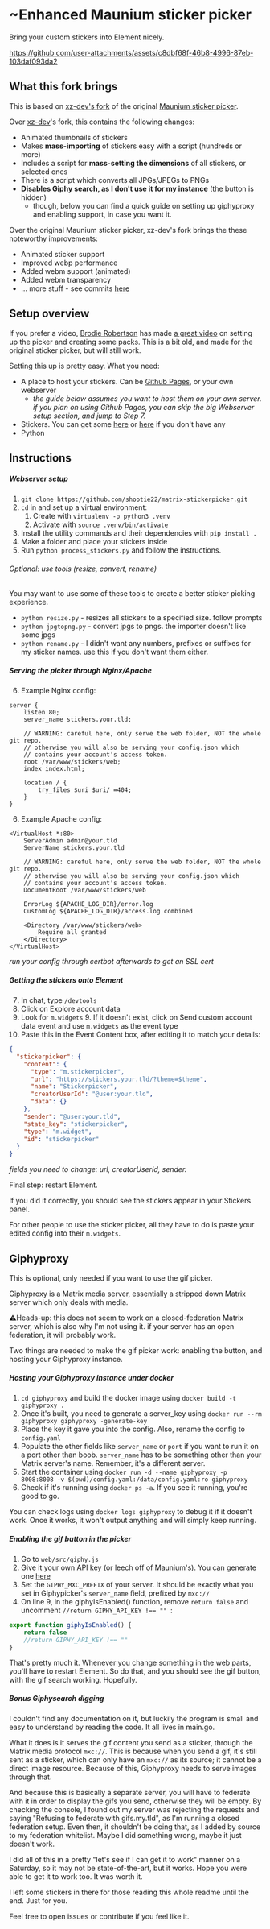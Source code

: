 # ~Enhanced Maunium sticker picker
Bring your custom stickers into Element nicely.

https://github.com/user-attachments/assets/c8dbf68f-46b8-4996-87eb-103daf093da2
## What this fork brings
This is based on [xz-dev's fork](https://github.com/xz-dev/stickerpicker) of the original [Maunium sticker picker](https://github.com/maunium/stickerpicker).

Over [xz-dev](https://github.com/xz-dev/)'s fork, this contains the following changes:
- Animated thumbnails of stickers
- Makes **mass-importing** of stickers easy with a script (hundreds or more)
- Includes a script for **mass-setting the dimensions** of all stickers, or selected ones
- There is a script which converts all JPGs/JPEGs to PNGs
- **Disables Giphy search, as I don't use it for my instance** (the button is hidden)
	- though, below you can find a quick guide on setting up giphyproxy and enabling support, in case you want it.

Over the original Maunium sticker picker, xz-dev's fork brings the these noteworthy improvements:
- Animated sticker support
- Improved webp performance
- Added webm support (animated)
- Added webm transparency
- ... more stuff - see commits [here](https://github.com/maunium/stickerpicker/compare/master...xz-dev:stickerpicker:master)
## Setup overview

If you prefer a video, [Brodie Robertson](https://www.youtube.com/c/BrodieRobertson) has made [a great video](https://youtu.be/Yz3H6KJTEI0) on setting up the picker and creating some packs. This is a bit old, and made for the original sticker picker, but will still work.

Setting this up is pretty easy. What you need:
- A place to host your stickers. Can be [Github Pages](https://github.com/maunium/stickerpicker/wiki/Hosting-on-GitHub-pages), or your own webserver
	- *the guide below assumes you want to host them on your own server. if you plan on using Github Pages, you can skip the big Webserver setup section, and jump to Step 7.*
- Stickers. You can get some [here](https://discords.com/emoji-list) or [here](https://emoji.gg/) if you don't have any
- Python
## Instructions
##### Webserver setup
1. `git clone https://github.com/shootie22/matrix-stickerpicker.git`
2. `cd` in and set up a virtual environment:
	1. Create with `virtualenv -p python3 .venv`
	2. Activate with `source .venv/bin/activate`
3. Install the utility commands and their dependencies with `pip install .`
4. Make a folder and place your stickers inside
5. Run `python process_stickers.py` and follow the instructions.
###### Optional: use tools (resize, convert, rename)
You may want to use some of these tools to create a better sticker picking experience.
- `python resize.py` - resizes all stickers to a specified size. follow prompts
- `python jpgtopng.py` - convert jpgs to pngs. the importer doesn't like some jpgs
- `python rename.py` - I didn't want any numbers, prefixes or suffixes for my sticker names. use this if you don't want them either.
##### Serving the picker through Nginx/Apache
6. Example Nginx config:
```
server {
	listen 80;
	server_name stickers.your.tld;

	// WARNING: careful here, only serve the web folder, NOT the whole git repo.
	// otherwise you will also be serving your config.json which
	// contains your account's access token.
	root /var/www/stickers/web;
	index index.html;

	location / {
		try_files $uri $uri/ =404;
	}
}
```
6. Example Apache config:
```
<VirtualHost *:80>
    ServerAdmin admin@your.tld
    ServerName stickers.your.tld

	// WARNING: careful here, only serve the web folder, NOT the whole git repo.
	// otherwise you will also be serving your config.json which
	// contains your account's access token.
    DocumentRoot /var/www/stickers/web

    ErrorLog ${APACHE_LOG_DIR}/error.log
    CustomLog ${APACHE_LOG_DIR}/access.log combined

    <Directory /var/www/stickers/web>
        Require all granted
    </Directory>
</VirtualHost>
```
*run your config through certbot afterwards to get an SSL cert*
##### Getting the stickers onto Element
7. In chat, type `/devtools`
8. Click on Explore account data
9. Look for `m.widgets`
	9. If it doesn't exist, click on Send custom account data event and use `m.widgets` as the event type
10. Paste this in the Event Content box, after editing it to match your details:
```json
{
  "stickerpicker": {
    "content": {
      "type": "m.stickerpicker",
      "url": "https://stickers.your.tld/?theme=$theme",
      "name": "Stickerpicker",
      "creatorUserId": "@user:your.tld",
      "data": {}
    },
    "sender": "@user:your.tld",
    "state_key": "stickerpicker",
    "type": "m.widget",
    "id": "stickerpicker"
  }
}
```
*fields you need to change: url, creatorUserId, sender.*

Final step: restart Element.

If you did it correctly, you should see the stickers appear in your Stickers panel.

For other people to use the sticker picker, all they have to do is paste your edited config into their `m.widgets`. 
## Giphyproxy
This is optional, only needed if you want to use the gif picker.

Giphyproxy is a Matrix media server, essentially a stripped down Matrix server which only deals with media.

⚠️Heads-up: this does not seem to work on a closed-federation Matrix server, which is also why I'm not using it. if your server has an open federation, it will probably work.

Two things are needed to make the gif picker work: enabling the button, and hosting your Giphyproxy instance.
##### Hosting your Giphyproxy instance under docker
1. `cd giphyproxy` and build the docker image using
	`docker build -t giphyproxy .`
2. Once it's built, you need to generate a server_key using
	`docker run --rm giphyproxy giphyproxy -generate-key`
3. Place the key it gave you into the config. Also, rename the config to `config.yaml`
4. Populate the other fields like `server_name` or `port` if you want to run it on a port other than boob.
	`server_name` has to be something other than your Matrix server's name. Remember, it's a different server.
5. Start the container using
	`docker run -d --name giphyproxy -p 8008:8008 -v $(pwd)/config.yaml:/data/config.yaml:ro giphyproxy`
6. Check if it's running using `docker ps -a`. If you see it running, you're good to go.

You can check logs using `docker logs giphyproxy` to debug it if it doesn't work.
Once it works, it won't output anything and will simply keep running.
##### Enabling the gif button in the picker
1. Go to `web/src/giphy.js`
2. Give it your own API key (or leech off of Maunium's). You can generate one [here](https://developers.giphy.com/dashboard/)
3. Set the `GIPHY_MXC_PREFIX` of your server. It should be exactly what you set in Giphypicker's `server_name` field, prefixed by `mxc://`
4. On line 9, in the giphyIsEnabled() function, remove `return false` and uncomment `//return GIPHY_API_KEY !== "" `:
```js
export function giphyIsEnabled() {
	return false
	//return GIPHY_API_KEY !== ""
}
```

That's pretty much it. Whenever you change something in the web parts, you'll have to restart Element. So do that, and you should see the gif button, with the gif search working. Hopefully.
##### Bonus Giphysearch digging
I couldn't find any documentation on it, but luckily the program is small and easy to understand by reading the code. It all lives in main.go.

What it does is it serves the gif content you send as a sticker, through the Matrix media protocol `mxc://`. This is because when you send a gif, it's still sent as a sticker, which can only have an `mxc://` as its source; it cannot be a direct image resource. Because of this, Giphyproxy needs to serve images through that.

And because this is basically a separate server, you will have to federate with it in order to display the gifs you send, otherwise they will be empty. By checking the console, I found out my server was rejecting the requests and saying "Refusing to federate with gifs.my.tld", as I'm running a closed federation setup. Even then, it shouldn't be doing that, as I added by source to my federation whitelist. Maybe I did something wrong, maybe it just doesn't work.

I did all of this in a pretty "let's see if I can get it to work" manner on a Saturday, so it may not be state-of-the-art, but it works. Hope you were able to get it to work too. It was worth it.

I left some stickers in there for those reading this whole readme until the end. Just for you.

Feel free to open issues or contribute if you feel like it.
